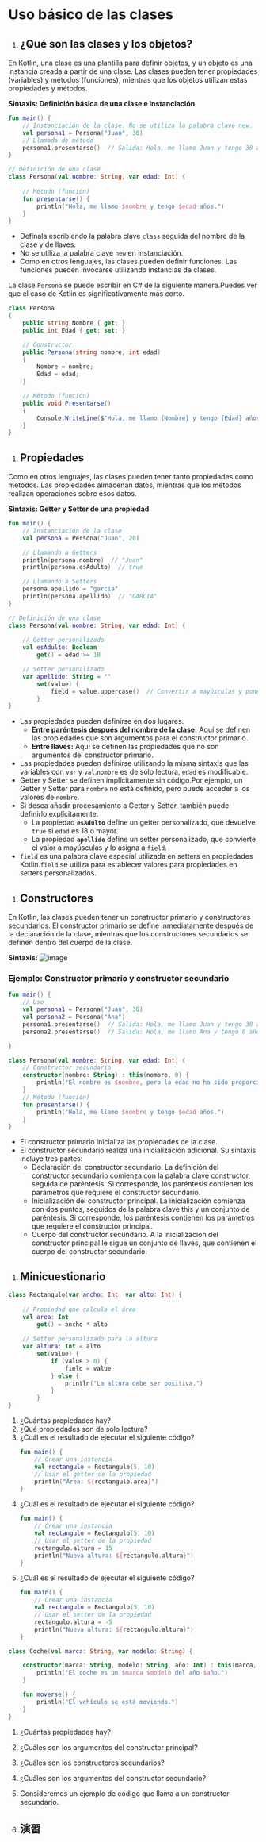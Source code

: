 # Uso básico de las clases

1. ## ¿Qué son las clases y los objetos?
En Kotlin, una clase es una plantilla para definir objetos, y un objeto es una instancia creada a partir de una clase. Las clases pueden tener propiedades (variables) y métodos (funciones), mientras que los objetos utilizan estas propiedades y métodos.

**Sintaxis: Definición básica de una clase e instanciación**
```kotlin
fun main() {
    // Instanciación de la clase. No se utiliza la palabra clave new.
    val persona1 = Persona("Juan", 30)
    // Llamada de método
    persona1.presentarse()  // Salida: Hola, me llamo Juan y tengo 30 años.
}

// Definición de una clase
class Persona(val nombre: String, var edad: Int) {
    
    // Método (función)
    fun presentarse() {
        println("Hola, me llamo $nombre y tengo $edad años.")
    }
}
```
- Defínala escribiendo la palabra clave `class` seguida del nombre de la clase y de llaves.
- No se utiliza la palabra clave `new` en instanciación.
- Como en otros lenguajes, las clases pueden definir funciones. Las funciones pueden invocarse utilizando instancias de clases.

La clase `Persona` se puede escribir en C# de la siguiente manera.Puedes ver que el caso de Kotlin es significativamente más corto.
```csharp
class Persona
{
    public string Nombre { get; }
    public int Edad { get; set; }

    // Constructor
    public Persona(string nombre, int edad)
    {
        Nombre = nombre;
        Edad = edad;
    }

    // Método (función)
    public void Presentarse()
    {
        Console.WriteLine($"Hola, me llamo {Nombre} y tengo {Edad} años.");
    }
}
```

1. ## Propiedades
Como en otros lenguajes, las clases pueden tener tanto propiedades como métodos. Las propiedades almacenan datos, mientras que los métodos realizan operaciones sobre esos datos.

**Sintaxis: Getter y Setter de una propiedad**
```kotlin
fun main() {
    // Instanciación de la clase
    val persona = Persona("Juan", 20)

    // Llamando a Getters
    println(persona.nombre)  // "Juan"
    println(persona.esAdulto)  // true

    // Llamando a Setters
    persona.apellido = "garcia"
    println(persona.apellido)  // "GARCIA"
}

// Definición de una clase
class Persona(val nombre: String, var edad: Int) {
    
    // Getter personalizado
    val esAdulto: Boolean
        get() = edad >= 18

    // Setter personalizado
    var apellido: String = ""
        set(value) {
            field = value.uppercase()  // Convertir a mayúsculas y poner
        }
}
```
- Las propiedades pueden definirse en dos lugares.
  - **Entre paréntesis después del nombre de la clase:** Aquí se definen las propiedades que son argumentos para el constructor primario.
  - **Entre llaves:** Aquí se definen las propiedades que no son argumentos del constructor primario.
- Las propiedades pueden definirse utilizando la misma sintaxis que las variables con `var` y `val`.`nombre` es de sólo lectura, `edad` es modificable.
- Getter y Setter se definen implícitamente sin código.Por ejemplo, un Getter y Setter para `nombre` no está definido, pero puede acceder a los valores de `nombre`.
- Si desea añadir procesamiento a Getter y Setter, también puede definirlo explícitamente.
  - La propiedad **`esAdulto`** define un getter personalizado, que devuelve `true` si `edad` es 18 o mayor.
  - La propiedad **`apellido`** define un setter personalizado, que convierte el valor a mayúsculas y lo asigna a `field`.
- `field` es una palabra clave especial utilizada en setters en propiedades Kotlin.`field` se utiliza para establecer valores para propiedades en setters personalizados.

1. ## Constructores
En Kotlin, las clases pueden tener un constructor primario y constructores secundarios. El constructor primario se define inmediatamente después de la declaración de la clase, mientras que los constructores secundarios se definen dentro del cuerpo de la clase.

**Sintaxis:**
![image](https://github.com/user-attachments/assets/fed18b1b-9d64-446f-90fb-9b9a9a334d66)

### **Ejemplo: Constructor primario y constructor secundario**
```kotlin
fun main() {
    // Uso
    val persona1 = Persona("Juan", 30)
    val persona2 = Persona("Ana")
    persona1.presentarse()  // Salida: Hola, me llamo Juan y tengo 30 años.
    persona2.presentarse()  // Salida: Hola, me llamo Ana y tengo 0 años.

}

class Persona(val nombre: String, var edad: Int) {
    // Constructor secundario
    constructor(nombre: String) : this(nombre, 0) {
        println("El nombre es $nombre, pero la edad no ha sido proporcionada.")
    }
    // Método (función)
    fun presentarse() {
        println("Hola, me llamo $nombre y tengo $edad años.")
    }
}
```
- El constructor primario inicializa las propiedades de la clase.
- El constructor secundario realiza una inicialización adicional. Su sintaxis incluye tres partes:
  - Declaración del constructor secundario. La definición del constructor secundario comienza con la palabra clave constructor, seguida de paréntesis. Si corresponde, los paréntesis contienen los parámetros que requiere el constructor secundario.
  - Inicialización del constructor principal. La inicialización comienza con dos puntos, seguidos de la palabra clave this y un conjunto de paréntesis. Si corresponde, los paréntesis contienen los parámetros que requiere el constructor principal.
  - Cuerpo del constructor secundario. A la inicialización del constructor principal le sigue un conjunto de llaves, que contienen el cuerpo del constructor secundario.

1. ## Minicuestionario

```kotlin
class Rectangulo(var ancho: Int, var alto: Int) {
    
    // Propiedad que calcula el área
    val area: Int
        get() = ancho * alto
    
    // Setter personalizado para la altura
    var altura: Int = alto
        set(value) {
            if (value > 0) {
                field = value
            } else {
                println("La altura debe ser positiva.")
            }
        }
}
```
  1. ¿Cuántas propiedades hay?
  1. ¿Qué propiedades son de sólo lectura?
  1. ¿Cuál es el resultado de ejecutar el siguiente código?
      ```kotlin
      fun main() {
          // Crear una instancia
          val rectangulo = Rectangulo(5, 10)
          // Usar el getter de la propiedad
          println("Área: ${rectangulo.area}")
      }
      ```
  1. ¿Cuál es el resultado de ejecutar el siguiente código?
      ```kotlin
      fun main() {
          // Crear una instancia
          val rectangulo = Rectangulo(5, 10)
          // Usar el setter de la propiedad
          rectangulo.altura = 15
          println("Nueva altura: ${rectangulo.altura}")
      }
      ```
  1. ¿Cuál es el resultado de ejecutar el siguiente código?
      ```kotlin
      fun main() {
          // Crear una instancia
          val rectangulo = Rectangulo(5, 10)
          // Usar el setter de la propiedad
          rectangulo.altura = -5
          println("Nueva altura: ${rectangulo.altura}")
      }
      ```

```kotlin
class Coche(val marca: String, var modelo: String) {

    constructor(marca: String, modelo: String, año: Int) : this(marca, modelo) {
        println("El coche es un $marca $modelo del año $año.")
    }

    fun moverse() {
        println("El vehículo se está moviendo.")
    }
}
```
  1. ¿Cuántas propiedades hay?
  1. ¿Cuáles son los argumentos del constructor principal?
  1. ¿Cuáles son los constructores secundarios?
  1. ¿Cuáles son los argumentos del constructor secundario?
  1. Consideremos un ejemplo de código que llama a un constructor secundario.

1. ## 演習
